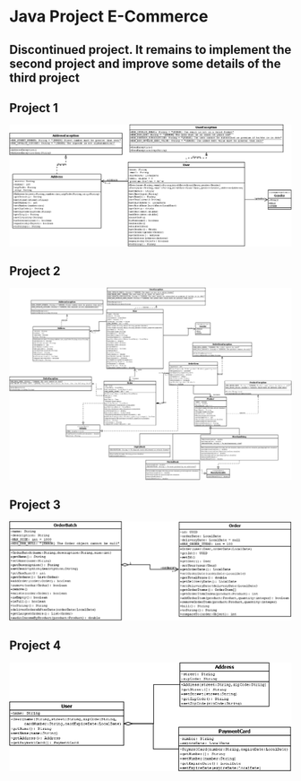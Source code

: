# Java Project E-Commerce

Discontinued project. It remains to implement the second project and improve some details of the third project
---

## Project 1
![UML Project 1](UML/PAC4Ex1.png)

## Project 2
![UML Project 2](UML/PAC4Ex2.png)

## Project 3
![UML Project 3](UML/PAC4Ex3.png)

## Project 4
![UML Project 4](UML/PAC4Ex4.png)